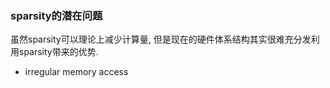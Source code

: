 ### sparsity的潜在问题

虽然sparsity可以理论上减少计算量, 但是现在的硬件体系结构其实很难充分发利用sparsity带来的优势.
- irregular memory access
